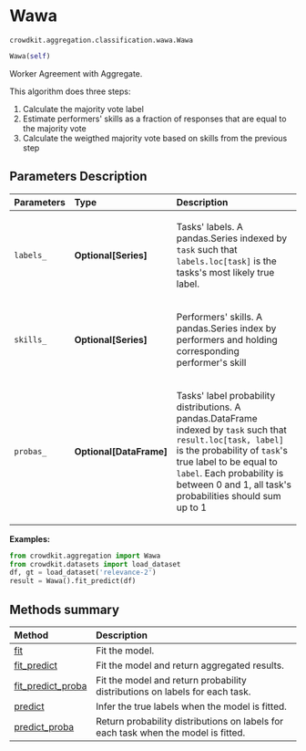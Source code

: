 # Wawa
`crowdkit.aggregation.classification.wawa.Wawa`

```python
Wawa(self)
```

Worker Agreement with Aggregate.


This algorithm does three steps:
1. Calculate the majority vote label
2. Estimate performers' skills as a fraction of responses that are equal to the majority vote
3. Calculate the weigthed majority vote based on skills from the previous step

## Parameters Description

| Parameters | Type | Description |
| :----------| :----| :-----------|
`labels_`|**Optional\[Series\]**|<p>Tasks&#x27; labels. A pandas.Series indexed by `task` such that `labels.loc[task]` is the tasks&#x27;s most likely true label.</p>
`skills_`|**Optional\[Series\]**|<p>Performers&#x27; skills. A pandas.Series index by performers and holding corresponding performer&#x27;s skill</p>
`probas_`|**Optional\[DataFrame\]**|<p>Tasks&#x27; label probability distributions. A pandas.DataFrame indexed by `task` such that `result.loc[task, label]` is the probability of `task`&#x27;s true label to be equal to `label`. Each probability is between 0 and 1, all task&#x27;s probabilities should sum up to 1</p>

**Examples:**

```python
from crowdkit.aggregation import Wawa
from crowdkit.datasets import load_dataset
df, gt = load_dataset('relevance-2')
result = Wawa().fit_predict(df)
```
## Methods summary

| Method | Description |
| :------| :-----------|
[fit](crowdkit.aggregation.classification.wawa.Wawa.fit.md)| Fit the model.
[fit_predict](crowdkit.aggregation.classification.wawa.Wawa.fit_predict.md)| Fit the model and return aggregated results.
[fit_predict_proba](crowdkit.aggregation.classification.wawa.Wawa.fit_predict_proba.md)| Fit the model and return probability distributions on labels for each task.
[predict](crowdkit.aggregation.classification.wawa.Wawa.predict.md)| Infer the true labels when the model is fitted.
[predict_proba](crowdkit.aggregation.classification.wawa.Wawa.predict_proba.md)| Return probability distributions on labels for each task when the model is fitted.
